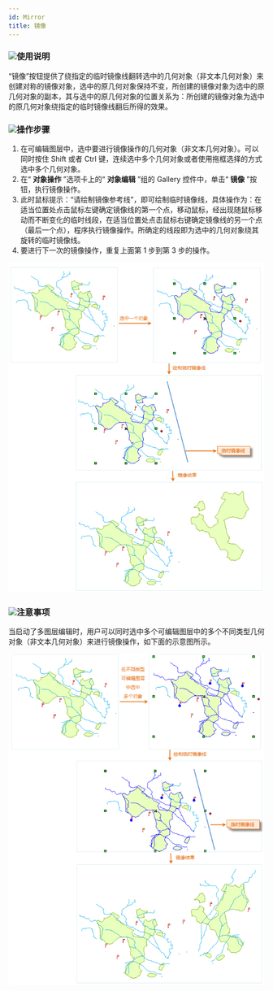 ```yaml
---
id: Mirror
title: 镜像  
---  
```

### ![](../../../img/read.gif)使用说明

“镜像”按钮提供了绕指定的临时镜像线翻转选中的几何对象（非文本几何对象）来创建对称的镜像对象，选中的原几何对象保持不变，所创建的镜像对象为选中的原几何对象的副本，其与选中的原几何对象的位置关系为：所创建的镜像对象为选中的原几何对象绕指定的临时镜像线翻后所得的效果。

### ![](../../../img/read.gif)操作步骤

  1. 在可编辑图层中，选中要进行镜像操作的几何对象（非文本几何对象）。可以同时按住 Shift 或者 Ctrl 键，连续选中多个几何对象或者使用拖框选择的方式选中多个几何对象。
  2. 在“ **对象操作** ”选项卡上的“ **对象编辑** ”组的 Gallery 控件中，单击“ **镜像** ”按钮，执行镜像操作。
  3. 此时鼠标提示：“请绘制镜像参考线”，即可绘制临时镜像线，具体操作为：在适当位置处点击鼠标左键确定镜像线的第一个点，移动鼠标，经出现随鼠标移动而不断变化的临时线段，在适当位置处点击鼠标右键确定镜像线的另一个点（最后一个点），程序执行镜像操作。所确定的线段即为选中的几何对象绕其旋转的临时镜像线。
  4. 要进行下一次的镜像操作，重复上面第 1 步到第 3 步的操作。

![](img/Mirror1.png)  

  
### ![](../../../img/note.png)注意事项

当启动了多图层编辑时，用户可以同时选中多个可编辑图层中的多个不同类型几何对象（非文本几何对象）来进行镜像操作，如下面的示意图所示。

![](img/Mirror2.png)  
 
  


